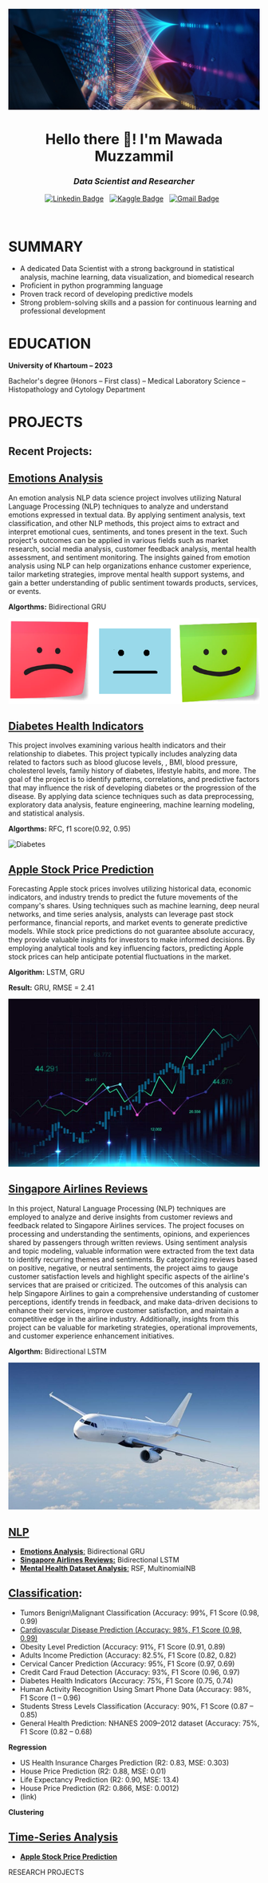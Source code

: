 ![MLDL.jpg](https://github.com/MawadaMhd/MawadaMhd/blob/main/Images/MLDL.jpg)

<h1 align="center">Hello there 👋! I'm Mawada Muzzammil</h1>

<h3 align="center"><i>Data Scientist and Researcher</i></h3>

<div align="center">
  
[![Linkedin Badge](https://img.shields.io/badge/LinkedIn-0077B5?style=flat&logo=linkedin&logoColor=white)](https://www.linkedin.com/in/mawadamhd/)&nbsp;&nbsp;
[![Kaggle Badge](https://img.shields.io/badge/-Kaggle-23BFFF?style=flat&logo=Kaggle&logoColor=white)](https://www.kaggle.com/mawadamuzzammil)&nbsp;&nbsp;
[![Gmail Badge](https://img.shields.io/badge/Gmail-D14836?style=flat&logo=gmail&logoColor=white&link=mawadamhd12@gmail.com)](mawadamhd12@gmail.com)&nbsp;&nbsp;



</div>

<br>

# **SUMMARY**

* A dedicated Data Scientist with a strong background in statistical analysis, machine learning, data visualization, and biomedical research
* Proficient in python programming language
* Proven track record of developing predictive models
* Strong problem-solving skills and a passion for continuous learning and professional development

# **EDUCATION**

**University of Khartoum – 2023**

Bachelor's degree (Honors – First class) – Medical Laboratory Science – Histopathology and Cytology Department

# **PROJECTS**
## Recent Projects:

## [**Emotions Analysis**](https://github.com/MawadaMhd/NLP/tree/main/Emotions%20Analysis)

An emotion analysis NLP data science project involves utilizing Natural Language Processing (NLP) techniques to analyze and understand emotions expressed in textual data. By applying sentiment analysis, text classification, and other NLP methods, this project aims to extract and interpret emotional cues, sentiments, and tones present in the text.
Such project's outcomes can be applied in various fields such as market research, social media analysis, customer feedback analysis, mental health assessment, and sentiment monitoring. The insights gained from emotion analysis using NLP can help organizations enhance customer experience, tailor marketing strategies, improve mental health support systems, and gain a better understanding of public sentiment towards products, services, or events.

**Algorthms:** Bidirectional GRU

![Emotions](https://github.com/MawadaMhd/NLP/blob/main/Emotions%20Analysis/Emotions.png)

## [**Diabetes Health Indicators**]()

This project involves examining various health indicators and their relationship to diabetes. This project typically includes  analyzing data related to factors such as blood glucose levels, , BMI, blood pressure, cholesterol levels, family history of diabetes, lifestyle habits, and more. The goal of the project is to identify patterns, correlations, and predictive factors that may influence the risk of developing diabetes or the progression of the disease. By applying data science techniques such as data preprocessing, exploratory data analysis, feature engineering, machine learning modeling, and statistical analysis.

**Algorthms:** RFC, f1 score(0.92, 0.95)

![Diabetes](https://github.com/MawadaMhd/Classification/blob/main/Diabetes%20Health%20Indicators/Diabetes.jpeg)

## [**Apple Stock Price Prediction**](https://github.com/MawadaMhd/Time-Series-Analysis/tree/main/Apple%20Stock%20Price%20Prediction)
Forecasting Apple stock prices involves utilizing historical data, economic indicators, and industry trends to predict the future movements of the company's shares. Using techniques such as machine learning, deep neural networks, and time series analysis, analysts can leverage past stock performance, financial reports, and market events to generate predictive models. While stock price predictions do not guarantee absolute accuracy, they provide valuable insights for investors to make informed decisions. By employing analytical tools and key influencing factors, predicting Apple stock prices can help anticipate potential fluctuations in the market.

**Algorithm:** LSTM, GRU

**Result:**  GRU, RMSE = 2.41

![TSA](https://github.com/MawadaMhd/Time-Series-Analysis/blob/main/Apple%20Stock%20Price%20Prediction/TSA.jpg)

## [**Singapore Airlines Reviews**](https://github.com/MawadaMhd/NLP/tree/main/Singapore%20Airlines%20Reviews)

In this project, Natural Language Processing (NLP) techniques are employed to analyze and derive insights from customer reviews and feedback related to Singapore Airlines services. The project focuses on processing and understanding the sentiments, opinions, and experiences shared by passengers through written reviews.
Using sentiment analysis and topic modeling, valuable information were extracted from the text data to identify recurring themes and sentiments. By categorizing reviews based on positive, negative, or neutral sentiments, the project aims to gauge customer satisfaction levels and highlight specific aspects of the airline's services that are praised or criticized.
The outcomes of this analysis can help Singapore Airlines to gain a comprehensive understanding of customer perceptions, identify trends in feedback, and make data-driven decisions to enhance their services, improve customer satisfaction, and maintain a competitive edge in the airline industry. Additionally, insights from this project can be valuable for marketing strategies, operational improvements, and customer experience enhancement initiatives.

**Algorthm:** Bidirectional LSTM

![Capture](https://github.com/MawadaMhd/NLP/blob/main/Singapore%20Airlines%20Reviews/Capture.JPG)

## [NLP](https://github.com/MawadaMhd/NLP)

 * [**Emotions Analysis**:](https://github.com/MawadaMhd/NLP/tree/main/Emotions%20Analysis) Bidirectional GRU
 * [**Singapore Airlines Reviews:**](https://github.com/MawadaMhd/NLP/tree/main/Singapore%20Airlines%20Reviews) Bidirectional LSTM
 * [**Mental Health Dataset Analysis**:](https://github.com/MawadaMhd/NLP/tree/main/Mental%20Health) RSF, MultinomialNB

## [Classification](https://github.com/MawadaMhd/Classification):

*	Tumors Benign\Malignant Classification (Accuracy: 99%, F1 Score (0.98, 0.99)
*	[Cardiovascular Disease Prediction (Accuracy: 98%, F1 Score (0.98, 0.99)](https://github.com/MawadaMhd/Classification/tree/main/Cardiovascular%20Disease%20Predictive%20Modelling)
*	Obesity Level Prediction (Accuracy: 91%, F1 Score (0.91, 0.89)
*	Adults Income Prediction (Accuracy: 82.5%, F1 Score (0.82, 0.82)
*	Cervical Cancer Prediction (Accuracy: 95%, F1 Score (0.97, 0.69)
*	Credit Card Fraud Detection (Accuracy: 93%, F1 Score (0.96, 0.97)
*	Diabetes Health Indicators (Accuracy: 75%, F1 Score (0.75, 0.74)	
*	Human Activity Recognition Using Smart Phone Data (Accuracy: 98%, F1 Score (1 – 0.96)
*	Students Stress Levels Classification (Accuracy: 90%, F1 Score (0.87 – 0.85)
*	General Health Prediction: NHANES 2009–2012 dataset (Accuracy: 75%, F1 Score (0.82 – 0.68)

**Regression**
 	
*	US Health Insurance Charges Prediction (R2: 0.83, MSE: 0.303)
*	House Price Prediction (R2: 0.88, MSE: 0.01)
*	Life Expectancy Prediction (R2: 0.90, MSE: 13.4)
*	House Price Prediction (R2: 0.866, MSE: 0.0012)
*	(link)


**Clustering** 

## [Time-Series Analysis](https://github.com/MawadaMhd/Time-Series-Analysis)
* [**Apple Stock Price Prediction**](https://github.com/MawadaMhd/Time-Series-Analysis/tree/main/Apple%20Stock%20Price%20Prediction)


RESEARCH PROJECTS

